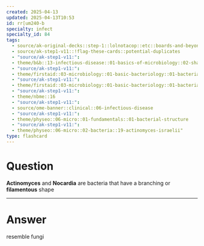 ```yaml
---
created: 2025-04-13
updated: 2025-04-13T10:53
id: rr[um240-b
specialty: infect
specialty_id: 84
tags:
  - source/ak-original-decks::step-1::lolnotacop::etc::boards-and-beyond-micro::basics-of-micro
  - source/ak-step1-v11::!flag-these-cards::potential-duplicates
  - "source/ak-step1-v11:": 
  - theme/b&b::13-infectious-disease::01-basics-of-microbiology::02-shapes-&-stains
  - "source/ak-step1-v11:": 
  - theme/firstaid::03-microbiology::01-basic-bacteriology::01-bacterial-structures
  - "source/ak-step1-v11:": 
  - theme/firstaid::03-microbiology::01-basic-bacteriology::01-bacterial-structures::specific-shapes
  - "source/ak-step1-v11:": 
  - theme/nbme::16
  - "source/ak-step1-v11:": 
  - source/ome-banner::clinical::06-infectious-disease
  - "source/ak-step1-v11:": 
  - theme/physeo::06-micro::01-fundamentals::01-bacterial-structure
  - "source/ak-step1-v11:": 
  - theme/physeo::06-micro::02-bacteria::19-actinomyces-israelii"
type: flashcard
---
```


# Question
**Actinomyces** and **Nocardia** are bacteria that have a branching or **filamentous** shape

---

# Answer
resemble fungi